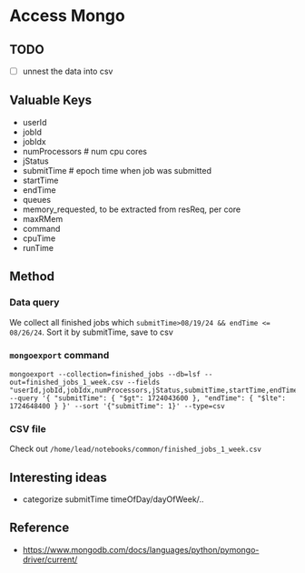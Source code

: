 # Access Mongo


## TODO
- [ ] unnest the data into csv


## Valuable Keys

- userId
- jobId
- jobIdx
- numProcessors # num cpu cores
- jStatus
- submitTime # epoch time when job was submitted
- startTime
- endTime
- queues
- memory_requested, to be extracted from resReq, per core
- maxRMem
- command
- cpuTime
- runTime

## Method

### Data query

We collect all finished jobs which `submitTime>08/19/24 && endTime <= 08/26/24`. Sort it by submitTime, save to csv

### `mongoexport` command

```
mongoexport --collection=finished_jobs --db=lsf --out=finished_jobs_1_week.csv --fields "userId,jobId,jobIdx,numProcessors,jStatus,submitTime,startTime,endTime,queues,resReq,maxRMem,command,cpuTime,runTime" --query '{ "submitTime": { "$gt": 1724043600 }, "endTime": { "$lte": 1724648400 } }' --sort '{"submitTime": 1}' --type=csv
```

### CSV file

Check out `/home/lead/notebooks/common/finished_jobs_1_week.csv`


## Interesting ideas
- categorize submitTime timeOfDay/dayOfWeek/..

## Reference 

- https://www.mongodb.com/docs/languages/python/pymongo-driver/current/
